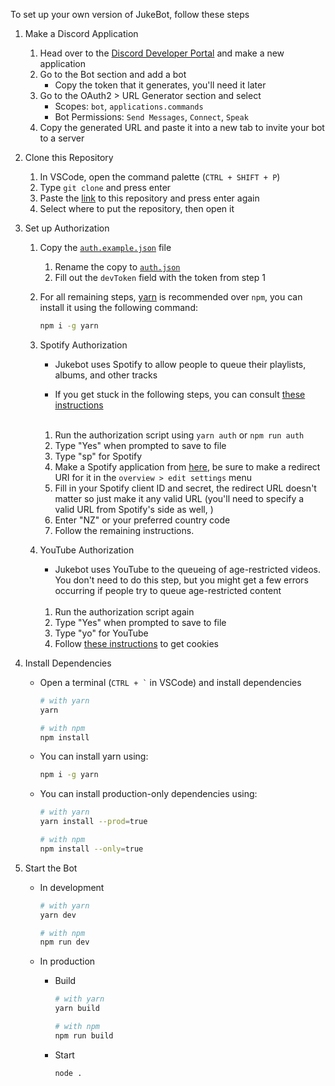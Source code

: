 To set up your own version of JukeBot, follow these steps

1. Make a Discord Application

    1. Head over to the [Discord Developer Portal](https://discord.com/developers/applications) and make a new application
    2. Go to the Bot section and add a bot
        - Copy the token that it generates, you'll need it later
    3. Go to the OAuth2 > URL Generator section and select
        - Scopes: `bot`, `applications.commands`
        - Bot Permissions: `Send Messages`, `Connect`, `Speak`
    4. Copy the generated URL and paste it into a new tab to invite your bot to a server

2. Clone this Repository

    1. In VSCode, open the command palette (`CTRL + SHIFT + P`)
    2. Type `git clone` and press enter
    3. Paste the [link](https://github.com/NachoToast/Jukebot) to this repository and press enter again
    4. Select where to put the repository, then open it

3. Set up Authorization

    1. Copy the [`auth.example.json`](../auth.example.json) file

        1. Rename the copy to [`auth.json`](../auth.json)
        2. Fill out the `devToken` field with the token from step 1

    2. For all remaining steps, [yarn](https://yarnpkg.com/) is recommended over `npm`, you can install it using the following command:

        ```sh
        npm i -g yarn
        ```

    3. Spotify Authorization

        - Jukebot uses Spotify to allow people to queue their playlists, albums, and other tracks

        - If you get stuck in the following steps, you can consult [these instructions](https://github.com/play-dl/play-dl/tree/5d4485a54e01665ef2126d043f30498d8596c27a/instructions#spotify)

        <br />

        1. Run the authorization script using `yarn auth` or `npm run auth`
        1. Type "Yes" when prompted to save to file
        1. Type "sp" for Spotify
        1. Make a Spotify application from [here](https://developer.spotify.com/dashboard/applications), be sure to make a redirect URI for it in the `overview > edit settings` menu
        1. Fill in your Spotify client ID and secret, the redirect URL doesn't matter so just make it any valid URL (you'll need to specify a valid URL from Spotify's side as well, )
        1. Enter "NZ" or your preferred country code
        1. Follow the remaining instructions.

    4. YouTube Authorization

        - Jukebot uses YouTube to the queueing of age-restricted videos. You don't need to do this step, but you might get a few errors occurring if people try to queue age-restricted content

        <br />

        1. Run the authorization script again
        2. Type "Yes" when prompted to save to file
        3. Type "yo" for YouTube
        4. Follow [these instructions](https://github.com/play-dl/play-dl/tree/5d4485a54e01665ef2126d043f30498d8596c27a/instructions#youtube-cookies) to get cookies

4. Install Dependencies

    - Open a terminal (`` CTRL + ` `` in VSCode) and install dependencies

        ```sh
        # with yarn
        yarn

        # with npm
        npm install
        ```

    - You can install yarn using:

        ```sh
        npm i -g yarn
        ```

    - You can install production-only dependencies using:

        ```sh
        # with yarn
        yarn install --prod=true

        # with npm
        npm install --only=true
        ```

5. Start the Bot

    - In development

        ```sh
        # with yarn
        yarn dev

        # with npm
        npm run dev
        ```

    - In production

        - Build

            ```sh
            # with yarn
            yarn build

            # with npm
            npm run build
            ```

        - Start
            ```sh
            node .
            ```
